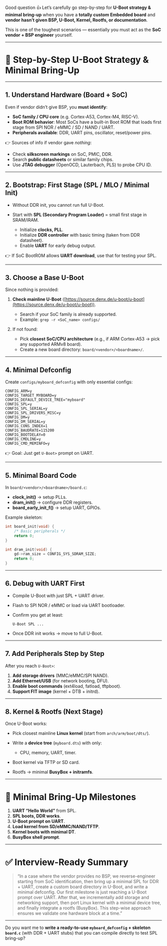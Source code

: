 Good question 👍
Let’s carefully go step-by-step for **U-Boot strategy & minimal bring-up** when you have a **totally custom Embedded board** and **vendor hasn’t given BSP, U-Boot, Kernel, Rootfs, or documentation**.

This is one of the toughest scenarios — essentially you must act as the **SoC vendor + BSP engineer** yourself.

---

# 🔹 Step-by-Step U-Boot Strategy & Minimal Bring-Up

---

## **1. Understand Hardware (Board + SoC)**

Even if vendor didn’t give BSP, you **must identify**:

* **SoC family / CPU core** (e.g. Cortex-A53, Cortex-M4, RISC-V).
* **Boot ROM behavior**: Most SoCs have a built-in Boot ROM that loads first stage from SPI NOR / eMMC / SD / NAND / UART.
* **Peripherals available**: DDR, UART pins, oscillator, reset/power pins.

👉 Sources of info if vendor gave *nothing*:

* Check **silkscreen markings** on SoC, PMIC, DDR.
* Search **public datasheets** or similar family chips.
* Use **JTAG debugger** (OpenOCD, Lauterbach, PLS) to probe CPU ID.

---

## **2. Bootstrap: First Stage (SPL / MLO / Minimal Init)**

* Without DDR init, you cannot run full U-Boot.
* Start with **SPL (Secondary Program Loader)** = small first stage in SRAM/IRAM.

  * Initialize **clocks, PLL**.
  * Initialize **DDR controller** with basic timing (taken from DDR datasheet).
  * Enable **UART** for early debug output.

👉 If SoC BootROM allows **UART download**, use that for testing your SPL.

---

## **3. Choose a Base U-Boot**

Since nothing is provided:

1. **Check mainline U-Boot** ([https://source.denx.de/u-boot/u-boot](https://source.denx.de/u-boot/u-boot)).

   * Search if your SoC family is already supported.
   * Example: `grep -r <SoC_name> configs/`
2. If not found:

   * Pick **closest SoC/CPU architecture** (e.g., if ARM Cortex-A53 → pick any supported ARMv8 board).
   * Create a new board directory: `board/<vendor>/<boardname>/`.

---

## **4. Minimal Defconfig**

Create `configs/myboard_defconfig` with only essential configs:

```text
CONFIG_ARM=y
CONFIG_TARGET_MYBOARD=y
CONFIG_DEFAULT_DEVICE_TREE="myboard"
CONFIG_SPL=y
CONFIG_SPL_SERIAL=y
CONFIG_SPL_DRIVERS_MISC=y
CONFIG_DM=y
CONFIG_DM_SERIAL=y
CONFIG_CONS_INDEX=1
CONFIG_BAUDRATE=115200
CONFIG_BOOTDELAY=0
CONFIG_CMDLINE=y
CONFIG_CMD_MEMINFO=y
```

👉 Goal: Just get `U-Boot>` prompt on UART.

---

## **5. Minimal Board Code**

In `board/<vendor>/<boardname>/board.c`:

* **clock\_init()** → setup PLLs.
* **dram\_init()** → configure DDR registers.
* **board\_early\_init\_f()** → setup UART, GPIOs.

Example skeleton:

```c
int board_init(void) {
    /* Basic peripherals */
    return 0;
}

int dram_init(void) {
    gd->ram_size = CONFIG_SYS_SDRAM_SIZE;
    return 0;
}
```

---

## **6. Debug with UART First**

* Compile U-Boot with just SPL + UART driver.
* Flash to SPI NOR / eMMC or load via UART bootloader.
* Confirm you get at least:

  ```
  U-Boot SPL ...
  ```
* Once DDR init works → move to full U-Boot.

---

## **7. Add Peripherals Step by Step**

After you reach `U-Boot>`:

1. **Add storage drivers** (MMC/eMMC/SPI NAND).
2. **Add Ethernet/USB** (for network booting, DFU).
3. **Enable boot commands** (ext4load, fatload, tftpboot).
4. **Support FIT image** (kernel + DTB + initrd).

---

## **8. Kernel & Rootfs (Next Stage)**

Once U-Boot works:

* Pick closest mainline **Linux kernel** (start from `arch/arm/boot/dts/`).
* Write a **device tree** (`myboard.dts`) with only:

  * CPU, memory, UART, timer.
* Boot kernel via TFTP or SD card.
* Rootfs → minimal **BusyBox + initramfs**.

---

# 🔹 Minimal Bring-Up Milestones

1. **UART “Hello World”** from SPL.
2. **SPL boots, DDR works**.
3. **U-Boot prompt on UART**.
4. **Load kernel from SD/eMMC/NAND/TFTP**.
5. **Kernel boots with minimal DT**.
6. **BusyBox shell prompt**.

---

# ✅ Interview-Ready Summary

> “In a case where the vendor provides no BSP, we reverse-engineer starting from SoC identification, then bring up a minimal SPL for DDR + UART, create a custom board directory in U-Boot, and write a minimal defconfig. Our first milestone is just reaching a U-Boot prompt over UART. After that, we incrementally add storage and networking support, then port Linux kernel with a minimal device tree, and finally integrate a rootfs (BusyBox). This step-wise approach ensures we validate one hardware block at a time.”

---

Do you want me to **write a ready-to-use `myboard_defconfig` + skeleton `board.c`** (with DDR + UART stubs) that you can compile directly to test SPL bring-up?
